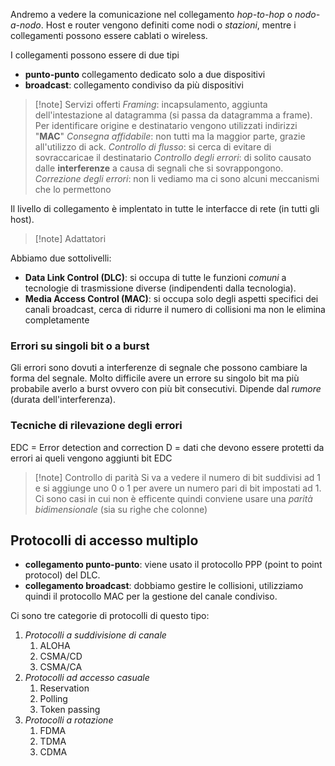 Andremo a vedere la comunicazione nel collegamento *hop-to-hop* o *nodo-a-nodo*.
Host e router vengono definiti come nodi o *stazioni*, mentre i collegamenti possono essere cablati o wireless.

I collegamenti possono essere di due tipi
- **punto-punto** collegamento dedicato solo a due dispositivi
- **broadcast**: collegamento condiviso da più dispositivi

>[!note] Servizi offerti
>*Framing*: incapsulamento, aggiunta dell'intestazione al datagramma (si passa da datagramma a frame). Per identificare origine e destinatario vengono utilizzati indirizzi "**MAC**"
>*Consegna affidabile*: non tutti ma la maggior parte, grazie all'utilizzo di ack.
>*Controllo di flusso*: si cerca di evitare di sovraccaricae il destinatario
>*Controllo degli errori*: di solito causato dalle **interferenze** a causa di segnali che si sovrappongono.
>*Correzione degli errori*: non li vediamo ma ci sono alcuni meccanismi che lo permettono

Il livello di collegamento è implentato in tutte le interfacce di rete (in tutti gli host).

>[!note] Adattatori

Abbiamo due sottolivelli:
 - **Data Link Control (DLC)**: si occupa di tutte le funzioni *comuni* a tecnologie di trasmissione diverse (indipendenti dalla tecnologia).
 - **Media Access Control (MAC)**: si occupa solo degli aspetti specifici dei canali broadcast, cerca di ridurre il numero di collisioni ma non le elimina completamente

### Errori su singoli bit o a burst
Gli errori sono dovuti a interferenze di segnale che possono cambiare la forma del segnale.
Molto difficile avere un errore su singolo bit ma più probabile averlo a burst ovvero con più bit consecutivi.
Dipende dal *rumore* (durata dell'interferenza).

### Tecniche di rilevazione degli errori
EDC = Error detection and correction 
D = dati che devono essere protetti da errori ai queli vengono aggiunti bit EDC

>[!note] Controllo di parità
>Si va a vedere il numero di bit suddivisi ad 1 e si aggiunge uno 0 o 1 per avere un numero pari di bit impostati ad 1.
>Ci sono casi in cui non è efficente quindi conviene usare una *parità bidimensionale* (sia su righe che colonne)

## Protocolli di accesso multiplo
- **collegamento punto-punto**: viene usato il protocollo PPP (point to point protocol) del DLC.
- **collegamento broadcast**: dobbiamo gestire le collisioni, utilizziamo quindi il protocollo MAC per la gestione del canale condiviso. 

Ci sono tre categorie di protocolli di questo tipo:
1) *Protocolli a suddivisione di canale*
	1) ALOHA
	2) CSMA/CD
	3) CSMA/CA
2) *Protocolli ad accesso casuale*
	1) Reservation
	2) Polling
	3) Token passing
3) *Protocolli a rotazione*
	1) FDMA
	2) TDMA
	3) CDMA



